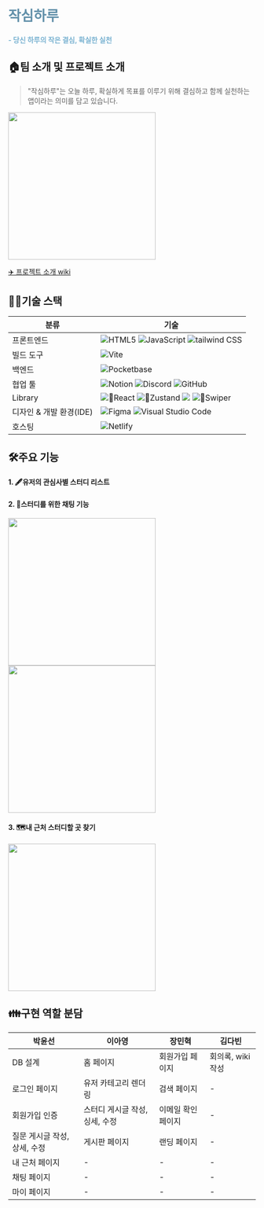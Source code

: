 <h1 style='color: #6391aa'> 작심하루 </h1>
<h4 style='color: #79b2d1'>- 당신 하루의 작은 결심, 확실한 실천</h4>

## 🏠팀 소개 및 프로젝트 소개

> "작심하루"는 오늘 하루, 확실하게 목표를 이루기 위해 결심하고 함께 실천하는 앱이라는 의미를 담고 있습니다.

<img src='https://github.com/user-attachments/assets/2f9accdb-ad9a-444b-b747-20127f63a959' width='300px'/>

[✈️ 프로젝트 소개 wiki](https://github.com/FRONTENDSCHOOL10/seven-11/wiki)

## 👩‍🔧기술 스택

| 분류                    | 기술                                                                                                                                                                                                                                                                                                                                                                                                                           |
| ----------------------- | ------------------------------------------------------------------------------------------------------------------------------------------------------------------------------------------------------------------------------------------------------------------------------------------------------------------------------------------------------------------------------------------------------------------------------ |
| 프론트엔드              | ![HTML5](https://img.shields.io/badge/HTML5-E34F26?style=for-the-badge&logo=HTML5&logoColor=white) ![JavaScript](https://img.shields.io/badge/JavaScript-F7DF1E?style=for-the-badge&logo=JavaScript&logoColor=black) ![tailwind CSS](https://img.shields.io/badge/tailwindcss-06B6D4?style=for-the-badge&logo=tailwindcss&logoColor=white)                                                                                     |
| 빌드 도구               | ![Vite](https://img.shields.io/badge/Vite-646CFF?style=for-the-badge&logo=vite&logoColor=white)                                                                                                                                                                                                                                                                                                                                |
| 백엔드                  | ![Pocketbase](https://img.shields.io/badge/Pocketbase-009688?style=for-the-badge&logo=databricks&logoColor=white)                                                                                                                                                                                                                                                                                                              |
| 협업 툴                 | ![Notion](https://img.shields.io/badge/Notion-000000?style=for-the-badge&logo=notion&logoColor=white) ![Discord](https://img.shields.io/badge/Discord-5865F2?style=for-the-badge&logo=discord&logoColor=white) ![GitHub](https://img.shields.io/badge/GitHub-181717?style=for-the-badge&logo=github&logoColor=white)                                                                                                           |
| Library                 | ![React](https://img.shields.io/badge/react-61DAFB?style=for-the-badge&logo=react&logoColor=black) ![Zustand](https://img.shields.io/badge/Zustand-A566FF?style=for-the-badge&logo=Zustand&logoColor=white) <img src="https://img.shields.io/badge/GSAP-25D366?style=for-the-badge&logo=기술스택아이콘&logoColor=white"> ![Swiper](https://img.shields.io/badge/swiper-6332F6?style=for-the-badge&logo=swiper&logoColor=white) |
| 디자인 & 개발 환경(IDE) | ![Figma](https://img.shields.io/badge/Figma-F24E1E?style=for-the-badge&logo=figma&logoColor=white) ![Visual Studio Code](https://img.shields.io/badge/Vscode-007ACC?style=for-the-badge&logo=visualstudiocode&logoColor=white)                                                                                                                                                                                                 |
| 호스팅                  | ![Netlify](https://img.shields.io/badge/Netlify-00C7B7?style=for-the-badge&logo=netlify&logoColor=white)                                                                                                                                                                                                                                                                                                                       |

## 🛠️주요 기능

#### 1. 🖋️유저의 관심사별 스터디 리스트

<!-- gif 추가 부탁드려요! -->

#### 2. 💬스터디를 위한 채팅 기능

<!-- gif 이미지 수정 예정! -->
<img src='https://github.com/user-attachments/assets/4773c78d-5c5b-44c4-97b0-864a2a66cdc7' width='300px'/>
<img src='https://github.com/user-attachments/assets/4bcfad00-21d4-49b1-b5a6-2886861040e9' width='300px'/>

#### 3. 🗺️내 근처 스터디할 곳 찾기

<img src='https://github.com/user-attachments/assets/7ef5f2c3-8600-493d-a637-1b6f12c2918b'  width='300px'/>

## 👪구현 역할 분담

| 박윤선                       | 이아영                         | 장민혁             | 김다빈            |
| ---------------------------- | ------------------------------ | ------------------ | ----------------- |
| DB 설계                      | 홈 페이지                      | 회원가입 페이지    | 회의록, wiki 작성 |
| 로그인 페이지                | 유저 카테고리 렌더링           | 검색 페이지        | -                 |
| 회원가입 인증                | 스터디 게시글 작성, 싱세, 수정 | 이메일 확인 페이지 | -                 |
| 질문 게시글 작성, 상세, 수정 | 게시판 페이지                  | 랜딩 페이지        | -                 |
| 내 근처 페이지               | -                              | -                  | -                 |
| 채팅 페이지                  | -                              | -                  | -                 |
| 마이 페이지                  | -                              | -                  | -                 |

